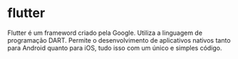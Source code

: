 # flutter
Flutter é um frameword criado pela Google. Utiliza a linguagem de programação DART. Permite o desenvolvimento de aplicativos nativos tanto para Android quanto para iOS, tudo isso com um único e simples código.
